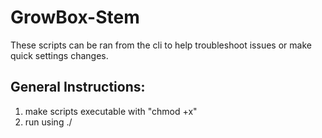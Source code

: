 # GrowBox-Stem
These scripts can be ran from the cli to help troubleshoot issues or make quick settings changes.

## General Instructions:
1. make scripts executable with "chmod +x" 
2. run using ./<script name>


## Options:
#### readgpio.gbstem.js: Reads Gpio pin's current state\n 
* --gpio - Please enter a valid 
* --gpio <GPIO.BMC> number 
* Example: ./readgpio.gbstem.js --gpio 5

#### relaycontrol.gbstem.js: Change Gpio pin's current state. Mainly for relays. 
* --gpio - Please enter a valid --gpio <GPIO.BMC> number 
* --task - Please enter a valid --task on|off 
* Example: ./readgpio.gbstem.js --gpio 5 --task on

#### sysstatmessages.gbstem.js: Write system status information to the main console window. /dev/tty1
